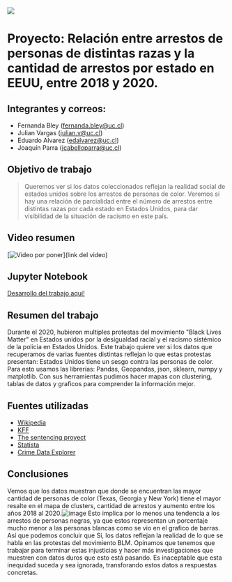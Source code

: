 
<img src="https://upload.wikimedia.org/wikipedia/commons/thumb/d/d8/Marca-uc.svg/768px-Marca-uc.svg.png" align="center">

# Proyecto:  Relación entre arrestos de personas de distintas razas y la cantidad de arrestos por   estado en EEUU, entre 2018 y 2020.

## Integrantes y correos:
- Fernanda Bley (fernanda.bley@uc.cl)
- Julian Vargas (julian.v@uc.cl)
- Eduardo Alvarez (edalvarez@uc.cl)
- Joaquín  Parra (jcabelloparra@uc.cl)


## Objetivo de trabajo

>Queremos ver si los datos coleccionados reflejan la realidad social de estados unidos sobre los arrestos de personas de color. Veremos si hay una relación
>de parcialidad entre el número de arrestos entre distintas razas por cada estado en Estados
>Unidos, para dar visibilidad de la situación de racismo en este país. 

 ## Video resumen 
 
[![Video por poner](imagen)](link del video)

## Jupyter Notebook
[Desarrollo del trabajo aquí!](https://drive.google.com/drive/u/0/folders/1ppymEd5C4t1i5lp86AM3Ohlvx8TUZMVx)

## Resumen del trabajo
Durante el 2020, hubieron multiples protestas del movimiento  "Black Lives Matter" en Estados unidos por la desigualdad racial y el  racismo sistémico de la policia en Estados Unidos.
Este trabajo quiere ver si los datos que  recuperamos de varias fuentes distintas reflejan lo  que estas protestas presentan: Estados Unidos  tiene un sesgo contra las personas de color. 
Para esto usamos las librerías: Pandas, Geopandas, json, sklearn, numpy y matplotlib. Con sus herramientas pudimos hacer mapas con clustering, tablas de datos y graficos para comprender la información mejor. 

## Fuentes utilizadas
- [Wikipedia](https://en.wikipedia.org/wiki/Demographics_of_the_United_States#:~:text=According%20to%20the%202020%20Census,%2C%20and%20July%201%2C%202006.)
- [KFF](https://www.kff.org/other/state-indicator/distribution-by-raceethnicity/?currentTimeframe=0&sortModel=%7B%22colId%22:%22Location%22,%22sort%22:%22asc%22%7D)
- [The sentencing proyect](https://www.sentencingproject.org/the-facts/#detail?state1Option=U.S.%20Total&state2Option=0)
- [Statista](https://www.statista.com/statistics/191261/number-of-arrests-for-all-offenses-in-the-us-since-1990/)
- [Crime Data Explorer](https://crime-data-explorer.app.cloud.gov/pages/explorer/crime/arrest)

## Conclusiones 
Vemos que los datos muestran que donde se encuentran las mayor cantidad de personas de  color (Texas, Georgia y New York) tiene el mayor resalte en el mapa de clusters, cantidad de  arrestos y aumento entre los años 2018 al 2020.![image](https://user-images.githubusercontent.com/89091540/145826940-ff158e8d-2f38-4427-8ed1-7298f0557983.png)
Esto implica por lo menos una tendencia a los arrestos de personas negras, ya que estos  representan un porcentaje mucho menor a las personas blancas como se vio en el grafico de barras. Así que podemos  concluir que Sí, los datos reflejan la realidad de lo que se habla en las protestas del  movimiento BLM.
Opinamos que tenemos que trabajar para terminar estas injusticias y hacer más  investigaciones que muestren con datos duros que esto está pasando. Es inaceptable que esta  inequidad suceda y sea ignorada, transforando estos datos a respuestas concretas.

